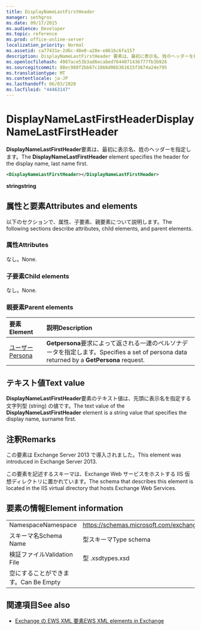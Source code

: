 ```yaml
---
title: DisplayNameLastFirstHeader
manager: sethgros
ms.date: 09/17/2015
ms.audience: Developer
ms.topic: reference
ms.prod: office-online-server
localization_priority: Normal
ms.assetid: ca77431e-2d6c-48e0-a20e-e8616c6fa157
description: DisplayNameLastFirstHeader 要素は、最初に表示名、姓のヘッダーを指定します。
ms.openlocfilehash: 4987ace53b3ad6ecabed7644071436777fb3b926
ms.sourcegitcommit: 88ec988f2bb67c1866d06b361615f3674a24e795
ms.translationtype: MT
ms.contentlocale: ja-JP
ms.lasthandoff: 06/03/2020
ms.locfileid: "44463147"
---
```

# <a name="displaynamelastfirstheader"></a><span data-ttu-id="3447b-103">DisplayNameLastFirstHeader</span><span class="sxs-lookup"><span data-stu-id="3447b-103">DisplayNameLastFirstHeader</span></span>

<span data-ttu-id="3447b-104">**DisplayNameLastFirstHeader**要素は、最初に表示名、姓のヘッダーを指定します。</span><span class="sxs-lookup"><span data-stu-id="3447b-104">The **DisplayNameLastFirstHeader** element specifies the header for the display name, last name first.</span></span> 
  
```xml
<DisplayNameLastFirstHeader></DisplayNameLastFirstHeader>
```

 <span data-ttu-id="3447b-105">**string**</span><span class="sxs-lookup"><span data-stu-id="3447b-105">**string**</span></span>
## <a name="attributes-and-elements"></a><span data-ttu-id="3447b-106">属性と要素</span><span class="sxs-lookup"><span data-stu-id="3447b-106">Attributes and elements</span></span>

<span data-ttu-id="3447b-107">以下のセクションで、属性、子要素、親要素について説明します。</span><span class="sxs-lookup"><span data-stu-id="3447b-107">The following sections describe attributes, child elements, and parent elements.</span></span>
  
### <a name="attributes"></a><span data-ttu-id="3447b-108">属性</span><span class="sxs-lookup"><span data-stu-id="3447b-108">Attributes</span></span>

<span data-ttu-id="3447b-109">なし。</span><span class="sxs-lookup"><span data-stu-id="3447b-109">None.</span></span>
  
### <a name="child-elements"></a><span data-ttu-id="3447b-110">子要素</span><span class="sxs-lookup"><span data-stu-id="3447b-110">Child elements</span></span>

<span data-ttu-id="3447b-111">なし。</span><span class="sxs-lookup"><span data-stu-id="3447b-111">None.</span></span>
  
### <a name="parent-elements"></a><span data-ttu-id="3447b-112">親要素</span><span class="sxs-lookup"><span data-stu-id="3447b-112">Parent elements</span></span>

|<span data-ttu-id="3447b-113">**要素**</span><span class="sxs-lookup"><span data-stu-id="3447b-113">**Element**</span></span>|<span data-ttu-id="3447b-114">**説明**</span><span class="sxs-lookup"><span data-stu-id="3447b-114">**Description**</span></span>|
|:-----|:-----|
|[<span data-ttu-id="3447b-115">ユーザー</span><span class="sxs-lookup"><span data-stu-id="3447b-115">Persona</span></span>](persona.md) <br/> |<span data-ttu-id="3447b-116">**Getpersona**要求によって返される一連のペルソナデータを指定します。</span><span class="sxs-lookup"><span data-stu-id="3447b-116">Specifies a set of persona data returned by a **GetPersona** request.</span></span>  <br/> |
   
## <a name="text-value"></a><span data-ttu-id="3447b-117">テキスト値</span><span class="sxs-lookup"><span data-stu-id="3447b-117">Text value</span></span>

<span data-ttu-id="3447b-118">**DisplayNameLastFirstHeader**要素のテキスト値は、先頭に表示名を指定する文字列型 (string) の値です。</span><span class="sxs-lookup"><span data-stu-id="3447b-118">The text value of the **DisplayNameLastFirstHeader** element is a string value that specifies the display name, surname first.</span></span> 
  
## <a name="remarks"></a><span data-ttu-id="3447b-119">注釈</span><span class="sxs-lookup"><span data-stu-id="3447b-119">Remarks</span></span>

<span data-ttu-id="3447b-120">この要素は Exchange Server 2013 で導入されました。</span><span class="sxs-lookup"><span data-stu-id="3447b-120">This element was introduced in Exchange Server 2013.</span></span>
  
<span data-ttu-id="3447b-121">この要素を記述するスキーマは、Exchange Web サービスをホストする IIS 仮想ディレクトリに置かれています。</span><span class="sxs-lookup"><span data-stu-id="3447b-121">The schema that describes this element is located in the IIS virtual directory that hosts Exchange Web Services.</span></span>
  
## <a name="element-information"></a><span data-ttu-id="3447b-122">要素の情報</span><span class="sxs-lookup"><span data-stu-id="3447b-122">Element information</span></span>

|||
|:-----|:-----|
|<span data-ttu-id="3447b-123">Namespace</span><span class="sxs-lookup"><span data-stu-id="3447b-123">Namespace</span></span>  <br/> |https://schemas.microsoft.com/exchange/services/2006/types  <br/> |
|<span data-ttu-id="3447b-124">スキーマ名</span><span class="sxs-lookup"><span data-stu-id="3447b-124">Schema Name</span></span>  <br/> |<span data-ttu-id="3447b-125">型スキーマ</span><span class="sxs-lookup"><span data-stu-id="3447b-125">Type schema</span></span>  <br/> |
|<span data-ttu-id="3447b-126">検証ファイル</span><span class="sxs-lookup"><span data-stu-id="3447b-126">Validation File</span></span>  <br/> |<span data-ttu-id="3447b-127">型 .xsd</span><span class="sxs-lookup"><span data-stu-id="3447b-127">types.xsd</span></span>  <br/> |
|<span data-ttu-id="3447b-128">空にすることができます。</span><span class="sxs-lookup"><span data-stu-id="3447b-128">Can Be Empty</span></span>  <br/> ||
   
## <a name="see-also"></a><span data-ttu-id="3447b-129">関連項目</span><span class="sxs-lookup"><span data-stu-id="3447b-129">See also</span></span>

- [<span data-ttu-id="3447b-130">Exchange の EWS XML 要素</span><span class="sxs-lookup"><span data-stu-id="3447b-130">EWS XML elements in Exchange</span></span>](ews-xml-elements-in-exchange.md)

